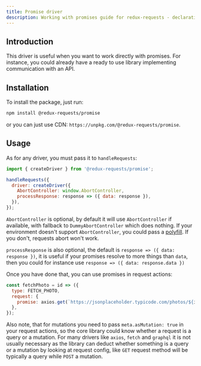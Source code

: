 ```yaml
---
title: Promise driver
description: Working with promises guide for redux-requests - declarative AJAX requests and automatic network state management for single-page applications
---
```


## Introduction

This driver is useful when you want to work directly with promises. For instance,
you could already have a ready to use library implementing communication with an API.

## Installation

To install the package, just run:

```bash
npm install @redux-requests/promise
```

or you can just use CDN: `https://unpkg.com/@redux-requests/promise`.

## Usage

As for any driver, you must pass it to `handleRequests`:

```js
import { createDriver } from '@redux-requests/promise';

handleRequests({
  driver: createDriver({
    AbortController: window.AbortController,
    processResponse: response => ({ data: response }),
  }),
});
```

`AbortController` is optional, by default it will use `AbortController` if available,
with fallback to `DummyAbortController` which does nothing. If your environment doesn't
support `AbortController`, you could pass a [polyfill](https://github.com/mo/abortcontroller-polyfill).
If you don't, requests abort won't work.

`processResponse` is also optional, the default is `response => ({ data: response })`,
it is useful if your promises resolve to more things than `data`, then you could for instance use
`response => ({ data: response.data })`

Once you have done that, you can use promises in request actions:

```js
const fetchPhoto = id => ({
  type: FETCH_PHOTO,
  request: {
    promise: axios.get(`https://jsonplaceholder.typicode.com/photos/${id}`),
  },
});
```

Also note, that for mutations you need to pass `meta.asMutation: true` in your request actions,
so the core library could know whether a request is a query or a mutation. For many drivers
like `axios`, `fetch` and `graphql` it is not usually necessary as the library can deduct
whether something is a query or a mutation by looking at request config, like `GET` request method
will be typically a query while `POST` a mutation.
